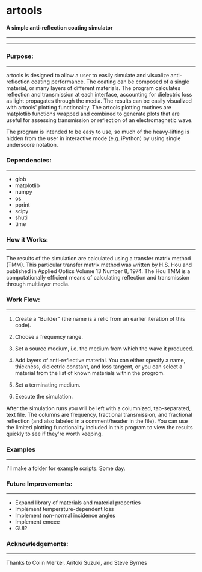 # artools
#### A simple anti-reflection coating simulator
***
***

### Purpose:
***
artools is designed to allow a user to easily simulate and visualize anti-reflection coating performance. The coating can be composed of a single material, or many layers of different materials. The program calculates reflection and transmission at each interface, accounting for dielectric loss as light propagates through the media. The results can be easily visualized with artools' plotting functionality. The artools plotting routines are matplotlib functions wrapped and combined to generate plots that are useful for assessing transmission or reflection of an electromagnetic wave.

The program is intended to be easy to use, so much of the heavy-lifting is hidden from the user in interactive mode (e.g. iPython) by using single underscore notation.

### Dependencies:
***
* glob
* matplotlib
* numpy
* os
* pprint
* scipy
* shutil
* time

### How it Works:
***
The results of the simulation are calculated using a transfer matrix method (TMM). This particular transfer matrix method was written by H.S. Hou and published in Applied Optics Volume 13 Number 8, 1974. The Hou TMM is a computationally efficient means of calculating reflection and transmission through multilayer media.

### Work Flow:
***

1. Create a "Builder" (the name is a relic from an earlier iteration of this code).

2. Choose a frequency range.

3. Set a source medium, i.e. the medium from which the wave it produced.

4. Add layers of anti-reflective material. You can either specify a name, thickness, dielectric constant, and loss tangent, or you can select a material from the list of known materials within the progrom.

5. Set a terminating medium.

6. Execute the simulation.


After the simulation runs you will be left with a columnized, tab-separated, text file. The columns are frequency, fractional transmission, and fractional reflection (and also labeled in a comment/header in the file). You can use the limited plotting functionality included in this program to view the results quickly to see if they're worth keeping.

### Examples
***
I'll make a folder for example scripts. Some day.

### Future Improvements:
***
* Expand library of materials and material properties
* Implement temperature-dependent loss
* Implement non-normal incidence angles
* Implement emcee
* GUI?

### Acknowledgements:
***
Thanks to Colin Merkel, Aritoki Suzuki, and Steve Byrnes 